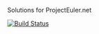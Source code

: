 Solutions for ProjectEuler.net

[![Build Status](https://travis-ci.org/parrott-kevin/project-euler.svg?branch=master)](https://travis-ci.org/parrott-kevin/project-euler)
